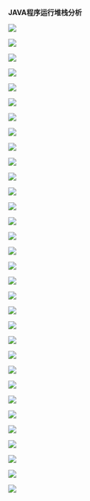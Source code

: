 **JAVA程序运行堆栈分析**



![](class文件内容.png)



![](jvm运行时数据区.png)



![](方法区.png)



![](堆内存.png)



![](虚拟机栈.png)



![](本地方法栈.png)



![](程序计数器.png)



![](class文件内容查看.png)



![](class内容版本号访问标志.png)



![](class内容常量池.png)



![](class内容构造方法.png)



![](class内容main.png)



![](程序完整运行分析1.png)



![](程序完整运行分析2.png)



![](程序完整运行分析3.png)



![](程序完整运行分析4.png)



![](程序完整运行分析5.png)



![](程序完整运行分析6.png)



![](程序完整运行分析7.png)



![](程序完整运行分析8.png)



![](程序完整运行分析9.png)



![](程序完整运行分析10.png)



![](程序完整运行分析11.png)



![](程序完整运行分析12.png)



![](程序完整运行分析13.png)



![](程序完整运行分析14.png)

 

![](程序完整运行分析15.png)



![](程序完整运行分析16.png)

 

![](程序完整运行分析17.png)



![](程序完整运行分析18.png)



![](程序完整运行分析19.png)



![](结语.png)